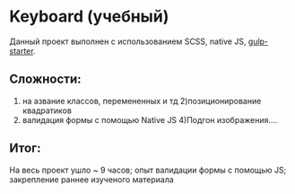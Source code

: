# Keyboard (учебный)

Данный проект выполнен с использованием SCSS, native JS, [gulp-starter](https://github.com/BercAlexei/gulp-starter).

## Сложности:
1) нa азвание классов, перемененных и тд
2)позиционирование квадратиков
3) валидация формы с помощью Native JS
4)Подгон изображения....

## Итог:
На весь проект ушло ~ 9 часов; опыт валидации формы с помощью JS; закрепление раннее изученого материала
